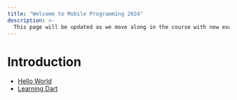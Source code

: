 ```yaml
---
title: "Welcome to Mobile Programming 2024"
description: >-
  This page will be updated as we move along in the course with new examples and exercises.
---
```


# Introduction

- [Hello World](helloworld.md)
- [Learning Dart](learning_dart.md)
